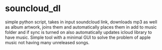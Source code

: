 # souncloud_dl
simple python script, takes in input soundcloud link, downloads mp3 as well as album artwork, joins them and automatically places them in add to music folder and if sync is turned on also automatically updates icloud library to have music. Simple tool with a minimal GUI to solve the problem of apple music not having many unreleased songs.
